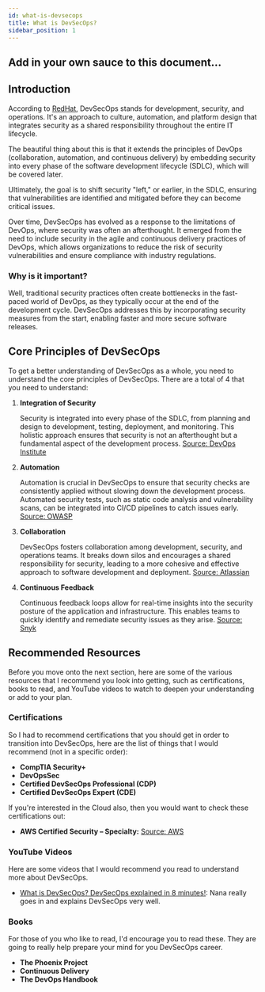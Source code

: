 ```yaml
---
id: what-is-devsecops
title: What is DevSecOps?
sidebar_position: 1
---
```


## Add in your own sauce to this document...

## Introduction

According to [RedHat](https://www.redhat.com/en/topics/devops/what-is-devsecops), DevSecOps stands for development, security, and operations. It's an approach to culture, automation, and platform design that integrates security as a shared responsibility throughout the entire IT lifecycle.

The beautiful thing about this is that it extends the principles of DevOps (collaboration, automation, and continuous delivery) by embedding security into every phase of the software development lifecycle (SDLC), which will be covered later.

Ultimately, the goal is to shift security "left," or earlier, in the SDLC, ensuring that vulnerabilities are identified and mitigated before they can become critical issues.

<!-- Add DevOps Image Here -->

Over time, DevSecOps has evolved as a response to the limitations of DevOps, where security was often an afterthought. It emerged from the need to include security in the agile and continuous delivery practices of DevOps, which allows organizations to reduce the risk of security vulnerabilities and ensure compliance with industry regulations.

<!-- Add DevSecOps image here -->

### Why is it important?

Well, traditional security practices often create bottlenecks in the fast-paced world of DevOps, as they typically occur at the end of the development cycle. DevSecOps addresses this by incorporating security measures from the start, enabling faster and more secure software releases.

## Core Principles of DevSecOps

To get a better understanding of DevSecOps as a whole, you need to understand the core principles of DevSecOps. There are a total of 4 that you need to understand:

1. **Integration of Security**

   Security is integrated into every phase of the SDLC, from planning and design to development, testing, deployment, and monitoring. This holistic approach ensures that security is not an afterthought but a fundamental aspect of the development process. [Source: DevOps Institute](https://www.devopsinstitute.com/devsecops-skills-practices/)

2. **Automation**

   Automation is crucial in DevSecOps to ensure that security checks are consistently applied without slowing down the development process. Automated security tests, such as static code analysis and vulnerability scans, can be integrated into CI/CD pipelines to catch issues early. [Source: OWASP](https://owasp.org/www-project-devsecops-guidance/)

3. **Collaboration**

   DevSecOps fosters collaboration among development, security, and operations teams. It breaks down silos and encourages a shared responsibility for security, leading to a more cohesive and effective approach to software development and deployment. [Source: Atlassian](https://www.atlassian.com/devops/devsecops)

4. **Continuous Feedback**

   Continuous feedback loops allow for real-time insights into the security posture of the application and infrastructure. This enables teams to quickly identify and remediate security issues as they arise. [Source: Snyk](https://snyk.io/blog/what-is-devsecops/)

## Recommended Resources

Before you move onto the next section, here are some of the various resources that I recommend you look into getting, such as certifications, books to read, and YouTube videos to watch to deepen your understanding or add to your plan.

### Certifications

So I had to recommend certifications that you should get in order to transition into DevSecOps, here are the list of things that I would recommend (not in a specific order):

- **CompTIA Security+**
- **DevOpsSec**
- **Certified DevSecOps Professional (CDP)**
- **Certified DevSecOps Expert (CDE)**

If you're interested in the Cloud also, then you would want to check these certifications out:

- **AWS Certified Security – Specialty:** [Source: AWS](https://aws.amazon.com/certification/certified-security-specialty/)

### YouTube Videos

Here are some videos that I would recommend you read to understand more about DevSecOps.

- [What is DevSecOps? DevSecOps explained in 8 minutes!](https://www.youtube.com/watch?v=nrhxNNH5lt0): Nana really goes in and explains DevSecOps very well.

### Books

For those of you who like to read, I'd encourage you to read these. They are going to really help prepare your mind for you DevSecOps career.

- **The Phoenix Project**
- **Continuous Delivery**
- **The DevOps Handbook**
